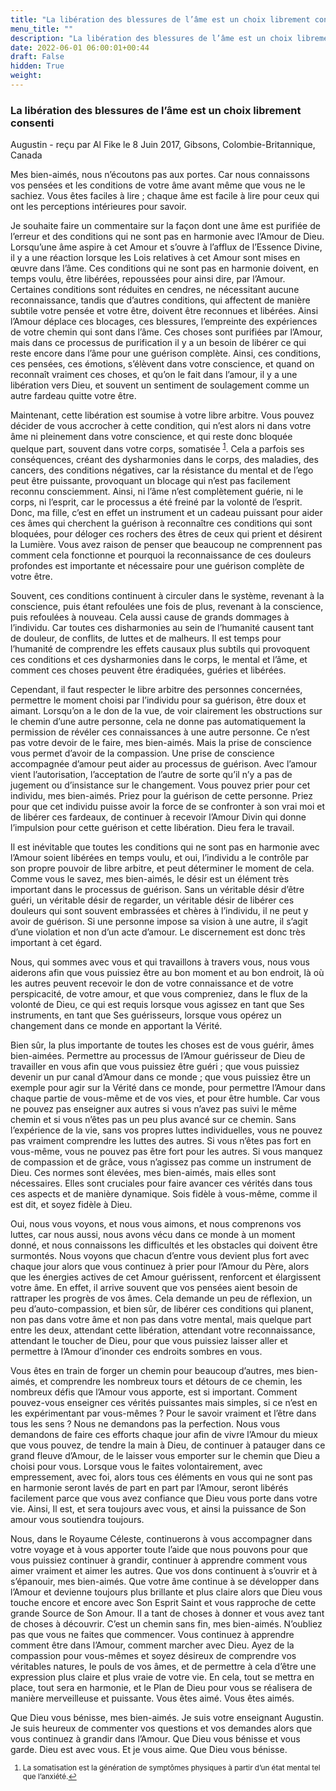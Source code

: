 ```yaml
---
title: "La libération des blessures de l’âme est un choix librement consenti"
menu_title: ""
description: "La libération des blessures de l’âme est un choix librement consenti"
date: 2022-06-01 06:00:01+00:44
draft: False
hidden: True
weight:
---
```

### La libération des blessures de l’âme est un choix librement consenti

Augustin - reçu par Al Fike le 8 Juin 2017, Gibsons, Colombie-Britannique, Canada

Mes bien-aimés, nous n’écoutons pas aux portes. Car nous connaissons vos pensées et les conditions de votre âme avant même que vous ne le sachiez. Vous êtes faciles à lire ; chaque âme est facile à lire pour ceux qui ont les perceptions intérieures pour savoir.

Je souhaite faire un commentaire sur la façon dont une âme est purifiée de l’erreur et des conditions qui ne sont pas en harmonie avec l’Amour de Dieu. Lorsqu’une âme aspire à cet Amour et s’ouvre à l’afflux de l’Essence Divine, il y a une réaction lorsque les Lois relatives à cet Amour sont mises en œuvre dans l’âme. Ces conditions qui ne sont pas en harmonie doivent, en temps voulu, être libérées, repoussées pour ainsi dire, par l’Amour. Certaines conditions sont réduites en cendres, ne nécessitant aucune reconnaissance, tandis que d’autres conditions, qui affectent de manière subtile votre pensée et votre être, doivent être reconnues et libérées. Ainsi l’Amour déplace ces blocages, ces blessures, l’empreinte des expériences de votre chemin qui sont dans l’âme. Ces choses sont purifiées par l’Amour, mais dans ce processus de purification il y a un besoin de libérer ce qui reste encore dans l’âme pour une guérison complète. Ainsi, ces conditions, ces pensées, ces émotions, s’élèvent dans votre conscience, et quand on reconnaît vraiment ces choses, et qu’on le fait dans l’amour, il y a une libération vers Dieu, et souvent un sentiment de soulagement comme un autre fardeau quitte votre être.

Maintenant, cette libération est soumise à votre libre arbitre. Vous pouvez décider de vous accrocher à cette condition, qui n’est alors ni dans votre âme ni pleinement dans votre conscience, et qui reste donc bloquée quelque part, souvent dans votre corps, somatisée <sup id="a1">[1](#f1)</sup>. Cela a parfois ses conséquences, créant des dysharmonies dans le corps, des maladies, des cancers, des conditions négatives, car la résistance du mental et de l’ego peut être puissante, provoquant un blocage qui n’est pas facilement reconnu consciemment. Ainsi, ni l’âme n’est complètement guérie, ni le corps, ni l’esprit, car le processus a été freiné par la volonté de l’esprit. Donc, ma fille, c’est en effet un instrument et un cadeau puissant pour aider ces âmes qui cherchent la guérison à reconnaître ces conditions qui sont bloquées, pour déloger ces rochers des êtres de ceux qui prient et désirent la Lumière. Vous avez raison de penser que beaucoup ne comprennent pas comment cela fonctionne et pourquoi la reconnaissance de ces douleurs profondes est importante et nécessaire pour une guérison complète de votre être.

Souvent, ces conditions continuent à circuler dans le système, revenant à la conscience, puis étant refoulées une fois de plus, revenant à la conscience, puis refoulées à nouveau. Cela aussi cause de grands dommages à l’individu. Car toutes ces disharmonies au sein de l’humanité causent tant de douleur, de conflits, de luttes et de malheurs. Il est temps pour l’humanité de comprendre les effets causaux plus subtils qui provoquent ces conditions et ces dysharmonies dans le corps, le mental et l’âme, et comment ces choses peuvent être éradiquées, guéries et libérées.

Cependant, il faut respecter le libre arbitre des personnes concernées, permettre le moment choisi par l’individu pour sa guérison, être doux et aimant. Lorsqu’on a le don de la vue, de voir clairement les obstructions sur le chemin d’une autre personne, cela ne donne pas automatiquement la permission de révéler ces connaissances à une autre personne. Ce n’est pas votre devoir de le faire, mes bien-aimés. Mais la prise de conscience vous permet d’avoir de la compassion. Une prise de conscience accompagnée d’amour peut aider au processus de guérison. Avec l’amour vient l’autorisation, l’acceptation de l’autre de sorte qu’il n’y a pas de jugement ou d’insistance sur le changement. Vous pouvez prier pour cet individu, mes bien-aimés. Priez pour la guérison de cette personne. Priez pour que cet individu puisse avoir la force de se confronter à son vrai moi et de libérer ces fardeaux, de continuer à recevoir l’Amour Divin qui donne l’impulsion pour cette guérison et cette libération. Dieu fera le travail.

Il est inévitable que toutes les conditions qui ne sont pas en harmonie avec l’Amour soient libérées en temps voulu, et oui, l’individu a le contrôle par son propre pouvoir de libre arbitre, et peut déterminer le moment de cela. Comme vous le savez, mes bien-aimés, le désir est un élément très important dans le processus de guérison. Sans un véritable désir d’être guéri, un véritable désir de regarder, un véritable désir de libérer ces douleurs qui sont souvent embrassées et chères à l’individu, il ne peut y avoir de guérison. Si une personne impose sa vision à une autre, il s’agit d’une violation et non d’un acte d’amour. Le discernement est donc très important à cet égard.

Nous, qui sommes avec vous et qui travaillons à travers vous, nous vous aiderons afin que vous puissiez être au bon moment et au bon endroit, là où les autres peuvent recevoir le don de votre connaissance et de votre perspicacité, de votre amour, et que vous compreniez, dans le flux de la volonté de Dieu, ce qui est requis lorsque vous agissez en tant que Ses instruments, en tant que Ses guérisseurs, lorsque vous opérez un changement dans ce monde en apportant la Vérité.

Bien sûr, la plus importante de toutes les choses est de vous guérir, âmes bien-aimées. Permettre au processus de l’Amour guérisseur de Dieu de travailler en vous afin que vous puissiez être guéri ; que vous puissiez devenir un pur canal d’Amour dans ce monde ; que vous puissiez être un exemple pour agir sur la Vérité dans ce monde, pour permettre l’Amour dans chaque partie de vous-même et de vos vies, et pour être humble. Car vous ne pouvez pas enseigner aux autres si vous n’avez pas suivi le même chemin et si vous n’êtes pas un peu plus avancé sur ce chemin. Sans l’expérience de la vie, sans vos propres luttes individuelles, vous ne pouvez pas vraiment comprendre les luttes des autres. Si vous n’êtes pas fort en vous-même, vous ne pouvez pas être fort pour les autres. Si vous manquez de compassion et de grâce, vous n’agissez pas comme un instrument de Dieu. Ces normes sont élevées, mes bien-aimés, mais elles sont nécessaires. Elles sont cruciales pour faire avancer ces vérités dans tous ces aspects et de manière dynamique. Sois fidèle à vous-même, comme il est dit, et soyez fidèle à Dieu.

Oui, nous vous voyons, et nous vous aimons, et nous comprenons vos luttes, car nous aussi, nous avons vécu dans ce monde à un moment donné, et nous connaissons les difficultés et les obstacles qui doivent être surmontés. Nous voyons que chacun d’entre vous devient plus fort avec chaque jour alors que vous continuez à prier pour l’Amour du Père, alors que les énergies actives de cet Amour guérissent, renforcent et élargissent votre âme. En effet, il arrive souvent que vos pensées aient besoin de rattraper les progrès de vos âmes. Cela demande un peu de réflexion, un peu d’auto-compassion, et bien sûr, de libérer ces conditions qui planent, non pas dans votre âme et non pas dans votre mental, mais quelque part entre les deux, attendant cette libération, attendant votre reconnaissance, attendant le toucher de Dieu, pour que vous puissiez laisser aller et permettre à l’Amour d’inonder ces endroits sombres en vous.

Vous êtes en train de forger un chemin pour beaucoup d’autres, mes bien-aimés, et comprendre les nombreux tours et détours de ce chemin, les nombreux défis que l’Amour vous apporte, est si important. Comment pouvez-vous enseigner ces vérités puissantes mais simples, si ce n’est en les expérimentant par vous-mêmes ? Pour le savoir vraiment et l’être dans tous les sens ? Nous ne demandons pas la perfection. Nous vous demandons de faire ces efforts chaque jour afin de vivre l’Amour du mieux que vous pouvez, de tendre la main à Dieu, de continuer à patauger dans ce grand fleuve d’Amour, de le laisser vous emporter sur le chemin que Dieu a choisi pour vous. Lorsque vous le faites volontairement, avec empressement, avec foi, alors tous ces éléments en vous qui ne sont pas en harmonie seront lavés de part en part par l’Amour, seront libérés facilement parce que vous avez confiance que Dieu vous porte dans votre vie. Ainsi, Il est, et sera toujours avec vous, et ainsi la puissance de Son amour vous soutiendra toujours.

Nous, dans le Royaume Céleste, continuerons à vous accompagner dans votre voyage et à vous apporter toute l’aide que nous pouvons pour que vous puissiez continuer à grandir, continuer à apprendre comment vous aimer vraiment et aimer les autres. Que vos dons continuent à s’ouvrir et à s’épanouir, mes bien-aimés. Que votre âme continue à se développer dans l’Amour et devienne toujours plus brillante et plus claire alors que Dieu vous touche encore et encore avec Son Esprit Saint et vous rapproche de cette grande Source de Son Amour. Il a tant de choses à donner et vous avez tant de choses à découvrir. C’est un chemin sans fin, mes bien-aimés. N’oubliez pas que vous ne faites que commencer. Vous continuez à apprendre comment être dans l’Amour, comment marcher avec Dieu. Ayez de la compassion pour vous-mêmes et soyez désireux de comprendre vos véritables natures, le pouls de vos âmes, et de permettre à cela d’être une expression plus claire et plus vraie de votre vie. En cela, tout se mettra en place, tout sera en harmonie, et le Plan de Dieu pour vous se réalisera de manière merveilleuse et puissante. Vous êtes aimé. Vous êtes aimés.

Que Dieu vous bénisse, mes bien-aimés. Je suis votre enseignant Augustin. Je suis heureux de commenter vos questions et vos demandes alors que vous continuez à grandir dans l’Amour. Que Dieu vous bénisse et vous garde. Dieu est avec vous. Et je vous aime. Que Dieu vous bénisse.
<small>

1. <large id="f1"> La somatisation est la génération de symptômes physiques à partir d’un état mental tel que l’anxiété.[↩](#a1)
